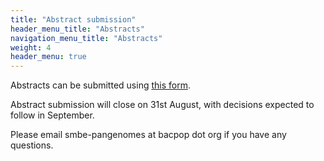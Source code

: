```yaml
---
title: "Abstract submission"
header_menu_title: "Abstracts"
navigation_menu_title: "Abstracts"
weight: 4
header_menu: true
---
```


Abstracts can be submitted using [this form](https://forms.gle/4wRPvpuBvEhgQvVC7).

Abstract submission will close on 31st August, with decisions expected to follow
in September.

Please email smbe-pangenomes at bacpop dot org if you have any questions.
